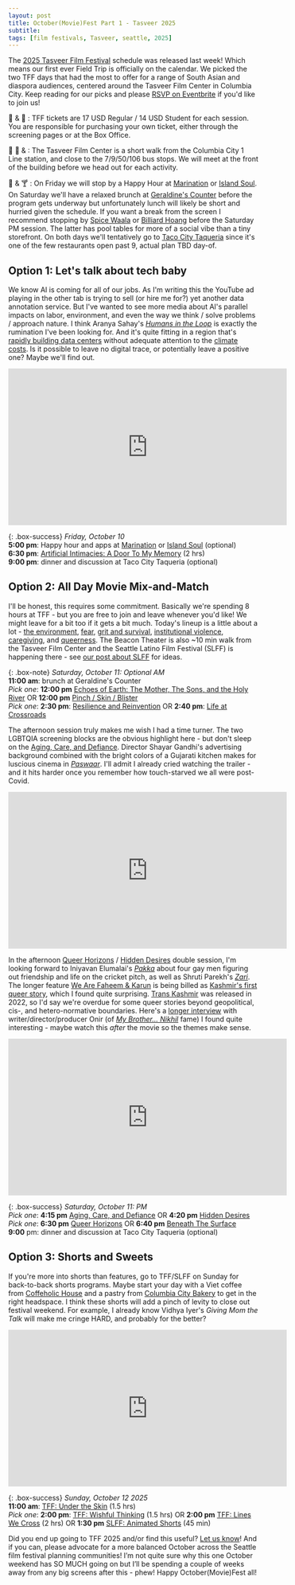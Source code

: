 ```yaml
---
layout: post
title: October(Movie)Fest Part 1 - Tasveer 2025
subtitle: 
tags: [film festivals, Tasveer, seattle, 2025]
---
```

The [2025 Tasveer Film Festival](https://tasveer.org/) schedule was released last week! Which means our first ever Field Trip is officially on the calendar. We picked the two TFF days that had the most to offer for a range of South Asian and diaspora audiences, centered around the Tasveer Film Center in Columbia City. Keep reading for our picks and please [RSVP on Eventbrite](https://www.eventbrite.com/e/field-trip-tasveer-film-festival-2025-tickets-1712283218199) if you'd like to join us! 

:money_with_wings: & :ticket: : TFF tickets are 17 USD Regular / 14 USD Student for each session. You are responsible for purchasing your own ticket, either through the screening pages or at the Box Office.

:bus: :train: & : The Tasveer Film Center is a short walk from the Columbia City 1 Line station, and close to the 7/9/50/106 bus stops. We will meet at the front of the building before we head out for each activity. 

:fork_and_knife: & :cocktail: : On Friday we will stop by a Happy Hour at [Marination](https://marinationmobile.com/) or [Island Soul](https://www.islandsoulrestaurant.com/). On Saturday we'll have a relaxed brunch at [Geraldine's Counter](https://www.geraldinescounter.com/) before the program gets underway but unfortunately lunch will likely be short and hurried given the schedule. If you want a break from the screen I recommend stopping by [Spice Waala](https://www.spicewaala.com/) or [Billiard Hoang](https://share.google/qrjDgcWrefjlVwKpi) before the Saturday PM session. The latter has pool tables for more of a social vibe than a tiny storefront. On both days we'll tentatively go to [Taco City Taqueria](https://tacocitysea.com/) since it's one of the few restaurants open past 9, actual plan TBD day-of.


## Option 1: Let's talk about tech baby
We know AI is coming for all of our jobs. As I'm writing this the YouTube ad playing in the other tab is trying to sell (or hire me for?) yet another data annotation service. But I've wanted to see more media about AI's parallel impacts on labor, environment, and even the way we think / solve problems / approach nature. I think Aranya Sahay's *[Humans in the Loop](https://www.imdb.com/title/tt33581992/)* is exactly the rumination I've been looking for. And it's quite fitting in a region that's [rapidly building data centers](https://www.npr.org/2025/08/17/nx-s1-5501579/washington-hydropower-data-center-boom-sustainability-climate-change) without adequate attention to the [climate costs](https://www.propublica.org/series/power-hungry). Is it possible to leave no digital trace, or potentially leave a positive one? Maybe we'll find out.

<iframe width="560" height="315" src="https://www.youtube.com/embed/GxKmuCENXK4?si=olIcw_R5SFhLRybd" title="YouTube video player" frameborder="0" allow="accelerometer; autoplay; clipboard-write; encrypted-media; gyroscope; picture-in-picture; web-share" referrerpolicy="strict-origin-when-cross-origin" allowfullscreen></iframe>


{: .box-success}
*Friday, October 10*           
**5:00 pm**: Happy hour and apps at [Marination](https://marinationmobile.com/) or [Island Soul](https://www.islandsoulrestaurant.com/) (optional)              
**6:30 pm**: [Artificial Intimacies: A Door To My Memory](https://tffm2025.eventive.org/schedule/68aafe760f680073aa15a01a) (2 hrs)           
**9:00 pm**: dinner and discussion at Taco City Taqueria (optional)           


## Option 2: All Day Movie Mix-and-Match 
I'll be honest, this requires some commitment. Basically we're spending 8 hours at TFF - but you are free to join and leave whenever you'd like! We might leave for a bit too if it gets a bit much. Today's lineup is a little about a lot - [the environment](https://tffm2025.eventive.org/schedule/68ab26c735aaa78d6a88dff6), [fear](https://tffm2025.eventive.org/schedule/68aafe760f680073aa15a02a), [grit and survival](https://tffm2025.eventive.org/schedule/68ab26c735aaa78d6a88e006), [institutional violence](https://tffm2025.eventive.org/schedule/68aafe760f680073aa15a026), [caregiving](https://tffm2025.eventive.org/schedule/68aafe760f680073aa15a022), and [queerness](https://tffm2025.eventive.org/schedule/68ab26c735aaa78d6a88e00a). The Beacon Theater is also ~10 min walk from the Tasveer Film Center and the Seattle Latino Film Festival (SLFF) is happening there - see [our post about SLFF](https://socsa-fc.github.io/2025-09-22-octoberfest-continues-with-slff/) for ideas. 


{: .box-note}
*Saturday, October 11: Optional AM*               
**11:00 am**: brunch at Geraldine's Counter           
*Pick one*: **12:00 pm** [Echoes of Earth: The Mother, The Sons, and the Holy River](https://tffm2025.eventive.org/schedule/68ab26c735aaa78d6a88dff6)  OR **12:00 pm** [Pinch / Skin / Blister](https://tffm2025.eventive.org/schedule/68aafe760f680073aa15a02a)                      
*Pick one*: **2:30 pm**: [Resilience and Reinvention](https://tffm2025.eventive.org/schedule/68ab26c735aaa78d6a88e006) OR **2:40 pm**: [Life at Crossroads](https://tffm2025.eventive.org/schedule/68aafe760f680073aa15a026)                    


The afternoon session truly makes me wish I had a time turner. The two LGBTQIA screening blocks are the obvious highlight here - but don't sleep on the [Aging, Care, and Defiance](https://tffm2025.eventive.org/schedule/68aafe760f680073aa15a022). 
Director Shayar Gandhi's advertising background combined with the bright colors of a Gujarati kitchen makes for luscious cinema in *[Paswaar](https://filmfreeway.com/Paswaar)*. I'll admit I already cried watching the trailer - and it hits harder once you remember how touch-starved we all were post-Covid. 

<iframe width="560" height="315" src="https://www.youtube.com/embed/tpDlwmRayPw?si=2DR1QhGIHNGUGUPL" title="YouTube video player" frameborder="0" allow="accelerometer; autoplay; clipboard-write; encrypted-media; gyroscope; picture-in-picture; web-share" referrerpolicy="strict-origin-when-cross-origin" allowfullscreen></iframe>


In the afternoon [Queer Horizons](https://tffm2025.eventive.org/schedule/68ab26c735aaa78d6a88e00e) / [Hidden Desires](https://tffm2025.eventive.org/schedule/68ab26c735aaa78d6a88e00a) double session, I'm looking forward to Iniyavan Elumalai's *[Pakka](https://www.imdb.com/title/tt32651287/)* about four gay men figuring out friendship and life on the cricket pitch, as well as Shruti Parekh's *[Zari](https://www.imdb.com/title/tt32311363/)*. The longer feature [We Are Faheem & Karun](https://www.imdb.com/title/tt34284832/) is being billed as [Kashmir's first queer story](https://www.youtube.com/watch?v=0mY6fnpp5mc), which I found quite surprising. [Trans Kashmir](https://www.youtube.com/watch?v=L_7gk0qTYho) was released in 2022, so I'd say we're overdue for some queer stories beyond geopolitical, cis-, and hetero-normative boundaries. Here's a [longer interview](https://www.youtube.com/watch?v=0mY6fnpp5mc) with writer/director/producer Onir (of *[My Brother... Nikhil](https://www.imdb.com/title/tt0419992/)* fame) I found quite interesting - maybe watch this *after* the movie so the themes make sense.

<iframe width="560" height="315" src="https://www.youtube.com/embed/chfcJF2L7e0?si=i6-e-uxqBND7PIb5" title="YouTube video player" frameborder="0" allow="accelerometer; autoplay; clipboard-write; encrypted-media; gyroscope; picture-in-picture; web-share" referrerpolicy="strict-origin-when-cross-origin" allowfullscreen></iframe>

{: .box-success}
*Saturday, October 11: PM*            
*Pick one*: **4:15 pm** [Aging, Care, and Defiance](https://tffm2025.eventive.org/schedule/68aafe760f680073aa15a022)  OR **4:20 pm** [Hidden Desires](https://tffm2025.eventive.org/schedule/68ab26c735aaa78d6a88e00a)           
*Pick one*: **6:30 pm** [Queer Horizons](https://tffm2025.eventive.org/schedule/68ab26c735aaa78d6a88e00e) OR **6:40 pm** [Beneath The Surface](https://tffm2025.eventive.org/schedule/68aafe760f680073aa15a032)           
**9:00** pm: dinner and discussion at Taco City Taqueria (optional)           


## Option 3: Shorts and Sweets
If you're more into shorts than features, go to TFF/SLFF on Sunday for back-to-back shorts programs. Maybe start your day with a Viet coffee from [Coffeholic House](https://coffeeholichouse.com/) and a pastry from [Columbia City Bakery](https://www.columbiacitybakery.com/) to get in the right headspace. I think these shorts will add a pinch of levity to close out festival weekend. For example, I already know Vidhya Iyer's *Giving Mom the Talk* will make me cringe HARD, and probably for the better?

<iframe width="560" height="315" src="https://www.youtube.com/embed/e-sqUTMBxH8?si=cJziYyd5YiHdqkSi" title="YouTube video player" frameborder="0" allow="accelerometer; autoplay; clipboard-write; encrypted-media; gyroscope; picture-in-picture; web-share" referrerpolicy="strict-origin-when-cross-origin" allowfullscreen></iframe>

{: .box-success} 
*Sunday, October 12 2025*             
**11:00 am**: [TFF: Under the Skin](https://tffm2025.eventive.org/schedule/68b46f0f8af0d2f32d1a3012) (1.5 hrs)              
*Pick one*: **2:00 pm**: [TFF: Wishful Thinking](https://tffm2025.eventive.org/schedule/68aafe760f680073aa15a03e) (1.5 hrs) OR **2:00 pm** [TFF: Lines We Cross](https://tffm2025.eventive.org/schedule/68b4700155b157333589ae42) (2 hrs)  OR **1:30 pm** [SLFF: Animated Shorts](https://www.brownpapertickets.com/event/6715735) (45 min)         

Did you end up going to TFF 2025 and/or find this useful? [Let us know](mailto:socsafceastside@gmail.com)! And if you can, please advocate for a more balanced October across the Seattle film festival planning communities! I’m not quite sure why this one October weekend has SO MUCH going on but I’ll be spending a couple of weeks away from any big screens after this - phew! Happy October(Movie)Fest all!
